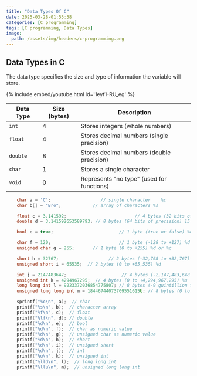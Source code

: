 ```yaml
---
title: "Data Types Of C"
date: 2025-03-28-01:55:58
categories: [C programming]
tags: [C programming, Data Types]
image:
  path: /assets/img/headers/c-programming.png
---
```


## **Data Types in C**

The data type specifies the size and type of information the variable will store.

{% include embed/youtube.html id='1eyf1-RU_eg' %}

| Data Type | Size (bytes) | Description                               |
| --------- | ------------ | ----------------------------------------- |
| `int`     | 4            | Stores integers (whole numbers)           |
| `float`   | 4            | Stores decimal numbers (single precision) |
| `double`  | 8            | Stores decimal numbers (double precision) |
| `char`    | 1            | Stores a single character                 |
| `void`    | 0            | Represents "no type" (used for functions) |

```c
    char a = 'C';                   // single character    %c
    char b[] = "Bro";            // array of characters %s

    float c = 3.141592;                          // 4 bytes (32 bits of precision) 6 - 7 digits %f
    double d = 3.141592653589793; // 8 bytes (64 bits of precision) 15 - 16 digits %lf

    bool e = true;                         // 1 byte (true or false) %d

    char f = 120;                          // 1 byte (-128 to +127) %d or %c
    unsigned char g = 255;       // 1 byte (0 to +255) %d or %c

    short h = 32767;                   // 2 bytes (−32,768 to +32,767) %d
    unsigned short i = 65535;  // 2 bytes (0 to +65,535) %d

    int j = 2147483647;                     // 4 bytes (-2,147,483,648 to +2,147,483,647) %d
    unsigned int k = 4294967295;  // 4 bytes (0 to +4,294,967,295) %u
    long long int l = 9223372036854775807; // 8 bytes (-9 quintillion to +9 quintillion) %lld
    unsigned long long int m = 18446744073709551615U; // 8 bytes (0 to +18 quintillion) %llu

    sprintf("%c\n", a);  // char
    printf("%s\n", b);  // character array
    printf("%f\n", c);  // float
    printf("%lf\n", d); // double
    printf("%d\n", e);  // bool
    printf("%d\n", f);  // char as numeric value
    printf("%d\n", g);  // unsigned char as numeric value
    printf("%d\n", h);  // short
    printf("%d\n", i);  // unsigned short
    printf("%d\n", j);  // int
    printf("%u\n", k);  // unsigned int
    printf("%lld\n", l);  // long long int
    printf("%llu\n", m);  // unsigned long long int

```

